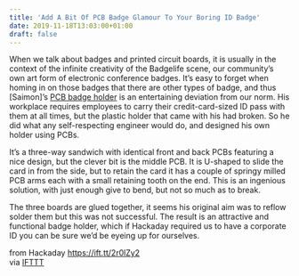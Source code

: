 ```yaml
---
title: 'Add A Bit Of PCB Badge Glamour To Your Boring ID Badge'
date: 2019-11-18T13:03:00+01:00
draft: false
---
```


When we talk about badges and printed circuit boards, it is usually in the context of the infinite creativity of the Badgelife scene, our community’s own art form of electronic conference badges. It’s easy to forget when homing in on those badges that there are other types of badge, and thus \[Saimon\]’s [PCB badge holder](https://hackaday.io/project/168314-pcb-badge-holder) is an entertaining deviation from our norm. His workplace requires employees to carry their credit-card-sized ID pass with them at all times, but the plastic holder that came with his had broken. So he did what any self-respecting engineer would do, and designed his own holder using PCBs.

It’s a three-way sandwich with identical front and back PCBs featuring a nice design, but the clever bit is the middle PCB. It is U-shaped to slide the card in from the side, but to retain the card it has a couple of springy milled PCB arms each with a small retaining tooth on the end. This is an ingenious solution, with just enough give to bend, but not so much as to break.

The three boards are glued together, it seems his original aim was to reflow solder them but this was not successful. The result is an attractive and functional badge holder, which if Hackaday required us to have a corporate ID you can be sure we’d be eyeing up for ourselves.

  
  
from Hackaday https://ift.tt/2r0lZy2  
via [IFTTT](https://ifttt.com/?ref=da&site=blogger)